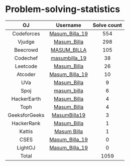 # Problem-solving-statistics
| OJ | Username | Solve count|
|:---: | :---:| :---:|
|Codeforces|[Masum_Billa_19](https://codeforces.com/profile/Masum_Billa_19)| 554 |
|Vjudge|[Masum_Billa](https://vjudge.net/user/Masum_Billa)| 298 |
|Beecrowd|[MASUM_BILLA](https://www.beecrowd.com.br/judge/en/profile/421505)| 105  |
|Codechef|[masumbilla_19](https://www.codechef.com/users/masumbilla_19)| 38 |
|Leetcode|[Masum_Billa](https://leetcode.com/Masum_Billa/)| 26 |
|Atcoder|[Masum_Billa_19](https://atcoder.jp/users/Masum_Billa_19)| 10 |
|UVa|[Masum_Billa](https://onlinejudge.org/index.php?option=com_onlinejudge&Itemid=15)| 9 |
|Spoj|[masum_billa](https://www.spoj.com/myaccount/)| 6 |
|HackerEarth|[Masum_Billa](https://www.hackerearth.com/@masum38)| 4 |
|Toph|[Masum_Billa](https://toph.co/u/Masum_Billa)| 4 |
|GeeksforGeeks|[MasumBilla19](https://auth.geeksforgeeks.org/user/masumbilla190101/profile)| 3 |
|HackerRank|[Masum_Billa](https://www.hackerrank.com/Masum_Billa?hr_r=1)| 1 |
|Kattis|[Masum Billa](https://open.kattis.com/users/masum-billa) | 1 |
|CSES|[Masum_Billa_19](https://cses.fi/user/101718)| 0 |
|LightOJ|[Masum_Billa_19](https://lightoj.com/user/niloy_das_19)| 0 |
|Total||1059|
